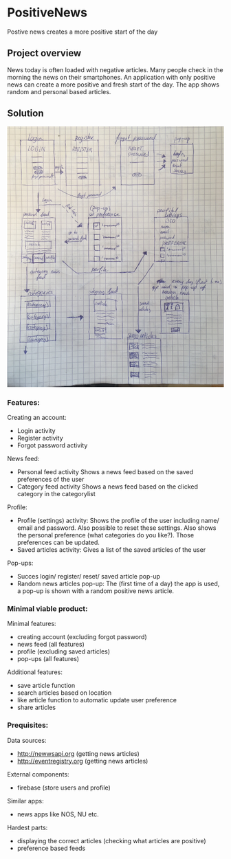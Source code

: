 # PositiveNews

Postive news creates a more positive start of the day

## Project overview

  News today is often loaded with negative articles. Many people check in the morning the news on their smartphones.
  An application with only positive news can create a more positive and fresh start of the day. The app shows random
  and personal based articles. 
  
## Solution

![Alt text](https://github.com/thymenyj/PositiveNews/blob/master/IMG-4820.jpg)

### Features:
    
  Creating an account:
  - Login activity 
  - Register activity
  - Forgot password activity
    
  News feed:
  - Personal feed activity
      Shows a news feed based on the saved preferences of the user
  - Category feed activity
      Shows a news feed based on the clicked category in the categorylist
          
  Profile:
  - Profile (settings) activity:
      Shows the profile of the user including name/ email and password. Also possible to
      reset these settings.
      Also shows the personal preference (what categories do you like?). Those preferences 
      can be updated.
  - Saved articles activity:
      Gives a list of the saved articles of the user
 
  Pop-ups:    
  - Succes login/ register/ reset/ saved article pop-up
  - Random news articles pop-up:
      The (first time of a day) the app is used, a pop-up is shown with a random positive 
      news article. 
  
### Minimal viable product:
    
Minimal features:
  - creating account (excluding forgot password)
  - news feed (all features)
  - profile (excluding saved articles)
  - pop-ups (all features)

Additional features:
  - save article function
  - search articles based on location
  - like article function to automatic update user preference
  - share articles 
     
### Prequisites:
    
  Data sources:
  - http://newwsapi.org (getting news articles)
  - http://eventregistry.org (getting news articles)
    
  External components:
  - firebase (store users and profile)
      
  Similar apps:
  - news apps like NOS, NU etc. 
      
  Hardest parts:
  - displaying the correct articles (checking what articles are positive) 
  - preference based feeds 
    


 
